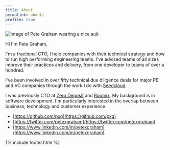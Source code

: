 ```yaml
---
title: About
permalink: about/
profile: true
---
```

<img class="center" src="/assets/images/pete_graham.jpg" alt="Image of Pete Graham wearing a nice suit"/>

Hi I'm Pete Graham,

I'm a fractional CTO, I help companies with their technical strategy and how to run high performing engineering teams. I've advised teams of all sizes improve their practices and delivery, from one developer to teams of over a hundred.

I've been involved in over fifty technical due diligence deals for major PE and VC companies through the work I do with [Seedcloud](https://www.seedcloud.com/). 

I was previously CTO at [Zero Deposit](https://www.zerodeposit.com) and [Roomix](https://roomix.com). My background is in software development. I'm particularly interested in the overlap between business, technology and customer experience.

 - [https://github.com/pxg](https://github.com/pxg)
 - [https://twitter.com/petexgraham](https://twitter.com/petexgraham)
 - [https://www.linkedin.com/in/petexgraham](https://www.linkedin.com/in/petexgraham)

{% include footer.html %}
